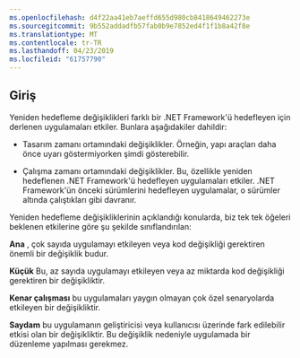 ```yaml
---
ms.openlocfilehash: d4f22aa41eb7aeffd655d980cb8418649462273e
ms.sourcegitcommit: 9b552addadfb57fab0b9e7852ed4f1f1b8a42f8e
ms.translationtype: MT
ms.contentlocale: tr-TR
ms.lasthandoff: 04/23/2019
ms.locfileid: "61757790"
---
```

## <a name="introduction"></a>Giriş
Yeniden hedefleme değişiklikleri farklı bir .NET Framework'ü hedefleyen için derlenen uygulamaları etkiler. Bunlara aşağıdakiler dahildir:

* Tasarım zamanı ortamındaki değişiklikler. Örneğin, yapı araçları daha önce uyarı göstermiyorken şimdi gösterebilir.

* Çalışma zamanı ortamındaki değişiklikler. Bu, özellikle yeniden hedeflenen .NET Framework'ü hedefleyen uygulamaları etkiler. .NET Framework'ün önceki sürümlerini hedefleyen uygulamalar, o sürümler altında çalıştıkları gibi davranır.

Yeniden hedefleme değişikliklerinin açıklandığı konularda, biz tek tek öğeleri beklenen etkilerine göre şu şekilde sınıflandırılan:

**Ana** , çok sayıda uygulamayı etkileyen veya kod değişikliği gerektiren önemli bir değişiklik budur.

**Küçük** Bu, az sayıda uygulamayı etkileyen veya az miktarda kod değişikliği gerektiren bir değişikliktir.

**Kenar çalışması** bu uygulamaları yaygın olmayan çok özel senaryolarda etkileyen bir değişikliktir.

**Saydam** bu uygulamanın geliştiricisi veya kullanıcısı üzerinde fark edilebilir etkisi olan bir değişikliktir. Bu değişiklik nedeniyle uygulamada bir düzenleme yapılması gerekmez.
